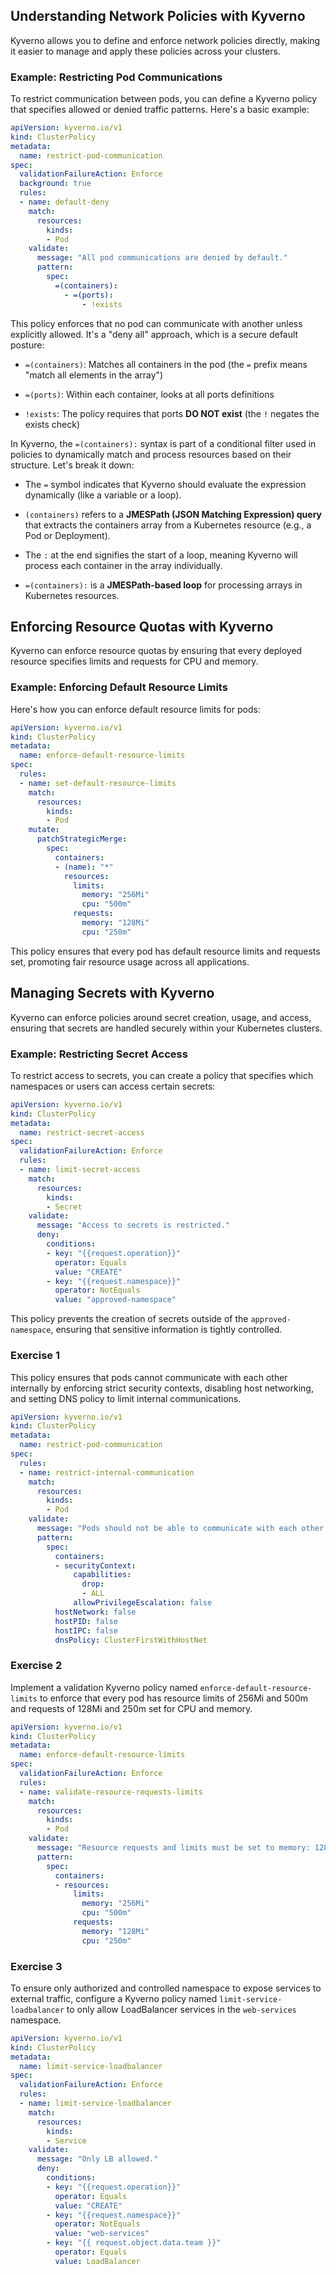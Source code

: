 ## Understanding Network Policies with Kyverno

Kyverno allows you to define and enforce network policies directly, making it easier to manage and apply these policies across your clusters.

### Example: Restricting Pod Communications

To restrict communication between pods, you can define a Kyverno policy that specifies allowed or denied traffic patterns. Here's a basic example:

```yaml
apiVersion: kyverno.io/v1
kind: ClusterPolicy
metadata:
  name: restrict-pod-communication
spec:
  validationFailureAction: Enforce
  background: true
  rules:
  - name: default-deny
    match:
      resources:
        kinds:
        - Pod
    validate:
      message: "All pod communications are denied by default."
      pattern:
        spec:
          =(containers):
            - =(ports):
                - !exists
```

This policy enforces that no pod can communicate with another unless explicitly allowed. It's a "deny all" approach, which is a secure default posture:

- `=(containers)`: Matches all containers in the pod (the `=` prefix means "match all elements in the array")

- `=(ports)`: Within each container, looks at all ports definitions

- `!exists`: The policy requires that ports **DO NOT exist** (the `!` negates the exists check)

In Kyverno, the `=(containers):` syntax is part of a conditional filter used in policies to dynamically match and process resources based on their structure. Let's break it down:

- The `=` symbol indicates that Kyverno should evaluate the expression dynamically (like a variable or a loop).

- `(containers)` refers to a **JMESPath (JSON Matching Expression) query** that extracts the containers array from a Kubernetes resource (e.g., a Pod or Deployment).

- The `:` at the end signifies the start of a loop, meaning Kyverno will process each container in the array individually.

- `=(containers):` is a **JMESPath-based loop** for processing arrays in Kubernetes resources.

## Enforcing Resource Quotas with Kyverno

Kyverno can enforce resource quotas by ensuring that every deployed resource specifies limits and requests for CPU and memory.

### Example: Enforcing Default Resource Limits

Here's how you can enforce default resource limits for pods:

```yaml
apiVersion: kyverno.io/v1
kind: ClusterPolicy
metadata:
  name: enforce-default-resource-limits
spec:
  rules:
  - name: set-default-resource-limits
    match:
      resources:
        kinds:
        - Pod
    mutate:
      patchStrategicMerge:
        spec:
          containers:
          - (name): "*"
            resources:
              limits:
                memory: "256Mi"
                cpu: "500m"
              requests:
                memory: "128Mi"
                cpu: "250m"
```

This policy ensures that every pod has default resource limits and requests set, promoting fair resource usage across all applications.

## Managing Secrets with Kyverno

Kyverno can enforce policies around secret creation, usage, and access, ensuring that secrets are handled securely within your Kubernetes clusters.

### Example: Restricting Secret Access

To restrict access to secrets, you can create a policy that specifies which namespaces or users can access certain secrets:

```yaml
apiVersion: kyverno.io/v1
kind: ClusterPolicy
metadata:
  name: restrict-secret-access
spec:
  validationFailureAction: Enforce
  rules:
  - name: limit-secret-access
    match:
      resources:
        kinds:
        - Secret
    validate:
      message: "Access to secrets is restricted."
      deny:
        conditions:
        - key: "{{request.operation}}"
          operator: Equals
          value: "CREATE"
        - key: "{{request.namespace}}"
          operator: NotEquals
          value: "approved-namespace"
```

This policy prevents the creation of secrets outside of the `approved-namespace`, ensuring that sensitive information is tightly controlled.

### Exercise 1

This policy ensures that pods cannot communicate with each other internally by enforcing strict security contexts, disabling host networking, and setting DNS policy to limit internal communications.

```yaml
apiVersion: kyverno.io/v1
kind: ClusterPolicy
metadata:
  name: restrict-pod-communication
spec:
  rules:
  - name: restrict-internal-communication
    match:
      resources:
        kinds:
        - Pod
    validate:
      message: "Pods should not be able to communicate with each other internally."
      pattern:
        spec:
          containers:
          - securityContext:
              capabilities:
                drop:
                - ALL
              allowPrivilegeEscalation: false
          hostNetwork: false
          hostPID: false
          hostIPC: false
          dnsPolicy: ClusterFirstWithHostNet
```

### Exercise 2

Implement a validation Kyverno policy named `enforce-default-resource-limits` to enforce that every pod has resource limits of 256Mi and 500m and requests of 128Mi and 250m set for CPU and memory.

```yaml
apiVersion: kyverno.io/v1
kind: ClusterPolicy
metadata:
  name: enforce-default-resource-limits
spec:
  validationFailureAction: Enforce
  rules:
  - name: validate-resource-requests-limits
    match:
      resources:
        kinds:
        - Pod
    validate:
      message: "Resource requests and limits must be set to memory: 128Mi/256Mi and CPU: 250m/500m."
      pattern:
        spec:
          containers:
          - resources:
              limits:
                memory: "256Mi"
                cpu: "500m"
              requests:
                memory: "128Mi"
                cpu: "250m"
```

### Exercise 3

To ensure only authorized and controlled namespace to expose services to external traffic, configure a Kyverno policy named `limit-service-loadbalancer` to only allow LoadBalancer services in the `web-services` namespace.

```yaml
apiVersion: kyverno.io/v1
kind: ClusterPolicy
metadata:
  name: limit-service-loadbalancer
spec:
  validationFailureAction: Enforce
  rules:
  - name: limit-service-loadbalancer
    match:
      resources:
        kinds:
        - Service
    validate:
      message: "Only LB allowed."
      deny:
        conditions:
        - key: "{{request.operation}}"
          operator: Equals
          value: "CREATE"
        - key: "{{request.namespace}}"
          operator: NotEquals
          value: "web-services"
        - key: "{{ request.object.data.team }}"
          operator: Equals
          value: LoadBalancer
```